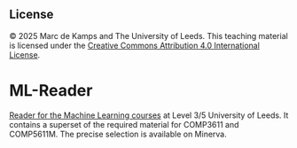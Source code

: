 ## License

© 2025 Marc de Kamps and The University of Leeds. 
This teaching material is licensed under the [Creative Commons Attribution 4.0 International License](https://creativecommons.org/licenses/by/4.0/).

# ML-Reader
[Reader for the Machine Learning courses](https://github.com/dekamps/ML-Reader/commit/cfe243a6c18412a91f1ae62229af18c8bbbd4a94) at Level 3/5 University of Leeds. It contains a superset of the required material for COMP3611 and COMP5611M. The precise selection is available on Minerva.

